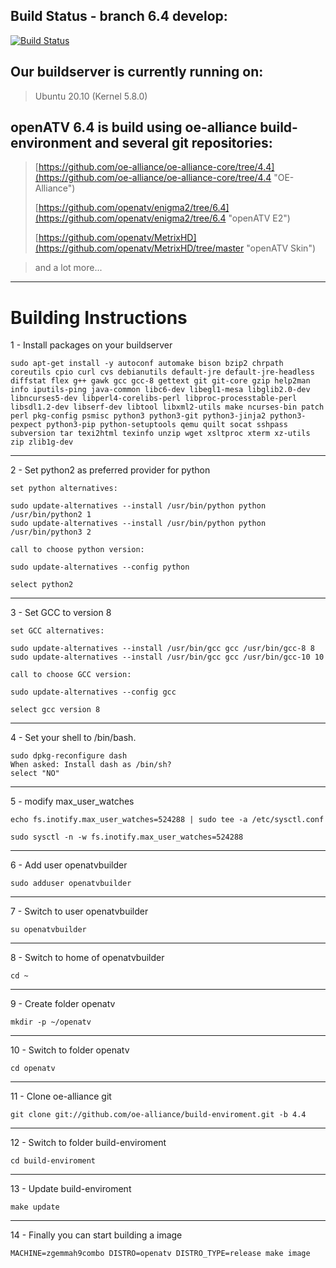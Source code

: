 ## Build Status - branch 6.4  develop: ##
[![Build Status](https://travis-ci.org/openatv/enigma2.svg?branch=6.4)](https://travis-ci.org/openatv/enigma2)

## Our buildserver is currently running on: ##

> Ubuntu 20.10 (Kernel 5.8.0)

## openATV 6.4 is build using oe-alliance build-environment and several git repositories: ##

> [https://github.com/oe-alliance/oe-alliance-core/tree/4.4](https://github.com/oe-alliance/oe-alliance-core/tree/4.4 "OE-Alliance")
> 
> [https://github.com/openatv/enigma2/tree/6.4](https://github.com/openatv/enigma2/tree/6.4 "openATV E2")
> 
> [https://github.com/openatv/MetrixHD](https://github.com/openatv/MetrixHD/tree/master "openATV Skin")

> and a lot more...


----------

# Building Instructions #

1 - Install packages on your buildserver

    sudo apt-get install -y autoconf automake bison bzip2 chrpath coreutils cpio curl cvs debianutils default-jre default-jre-headless diffstat flex g++ gawk gcc gcc-8 gettext git git-core gzip help2man info iputils-ping java-common libc6-dev libegl1-mesa libglib2.0-dev libncurses5-dev libperl4-corelibs-perl libproc-processtable-perl libsdl1.2-dev libserf-dev libtool libxml2-utils make ncurses-bin patch perl pkg-config psmisc python3 python3-git python3-jinja2 python3-pexpect python3-pip python-setuptools qemu quilt socat sshpass subversion tar texi2html texinfo unzip wget xsltproc xterm xz-utils zip zlib1g-dev 
    
----------
2 - Set python2 as preferred provider for python

    set python alternatives:
    
    sudo update-alternatives --install /usr/bin/python python /usr/bin/python2 1
    sudo update-alternatives --install /usr/bin/python python /usr/bin/python3 2

    call to choose python version:

    sudo update-alternatives --config python

    select python2

----------
3 - Set GCC to version 8

    set GCC alternatives:
    
    sudo update-alternatives --install /usr/bin/gcc gcc /usr/bin/gcc-8 8
    sudo update-alternatives --install /usr/bin/gcc gcc /usr/bin/gcc-10 10

    call to choose GCC version:

    sudo update-alternatives --config gcc

    select gcc version 8

----------    
4 - Set your shell to /bin/bash.

    sudo dpkg-reconfigure dash
    When asked: Install dash as /bin/sh?
    select "NO"

----------
5 - modify max_user_watches

    echo fs.inotify.max_user_watches=524288 | sudo tee -a /etc/sysctl.conf

    sudo sysctl -n -w fs.inotify.max_user_watches=524288

----------
6 - Add user openatvbuilder

    sudo adduser openatvbuilder

----------
7 - Switch to user openatvbuilder

    su openatvbuilder

----------
8 - Switch to home of openatvbuilder

    cd ~

----------
9 - Create folder openatv

    mkdir -p ~/openatv

----------
10 - Switch to folder openatv

    cd openatv

----------
11 - Clone oe-alliance git

    git clone git://github.com/oe-alliance/build-enviroment.git -b 4.4

----------
12 - Switch to folder build-enviroment

    cd build-enviroment

----------
13 - Update build-enviroment

    make update

----------
14 - Finally you can start building a image

    MACHINE=zgemmah9combo DISTRO=openatv DISTRO_TYPE=release make image

